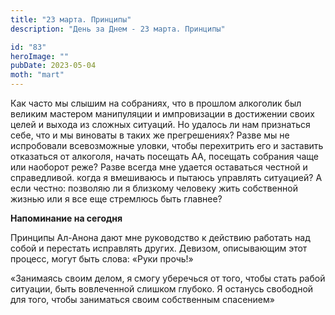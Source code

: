 ```yaml
---
title: "23 марта. Принципы"
description: "День за Днем - 23 марта. Принципы"

id: "83"
heroImage: ""
pubDate: 2023-05-04
moth: "mart"
---
```


Как часто мы слышим на собраниях, что в прошлом алкоголик был великим мастером
манипуляции и импровизации в достижении своих целей и выхода из сложных
ситуаций. Но удалось ли нам признаться себе, что и мы виноваты в таких же
прегрешениях? Разве мы не испробовали всевозможные уловки, чтобы перехитрить
его и заставить отказаться от алкоголя, начать посещать АА, посещать собрания
чаще или наоборот реже? Разве всегда мне удается оставаться честной и
справедливой. когда я вмешиваюсь и пытаюсь управлять ситуацией? А если честно:
позволяю ли я близкому человеку жить собственной жизнью или я все еще
стремлюсь быть главнее?

**Напоминание на сегодня**

Принципы Ал-Анона дают мне руководство к действию работать над собой и
перестать исправлять других. Девизом, описывающим этот процесс, могут быть
слова: «Руки прочь!»

«Занимаясь своим делом, я смогу уберечься от того, чтобы стать рабой ситуации,
быть вовлеченной слишком глубоко. Я останусь свободной для того, чтобы
заниматься своим собственным спасением»
